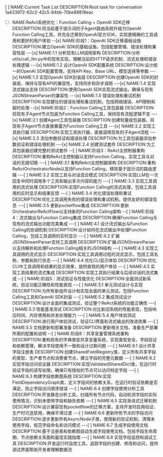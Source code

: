 [ ] NAME:Current Task List DESCRIPTION:Root task for conversation 1a433972-62c2-42c5-84bb-70be88818eac
-[ ] NAME:ReAct系统优化：Function Calling + OpenAI SDK迁移 DESCRIPTION:将当前基于提示词的子Agent路由系统升级为OpenAI Function Calling工具，并完全迁移到OpenAI官方SDK，实现更精确的工具调用和更好的用户体验
--[x] NAME:阶段1：OpenAI SDK迁移基础设施 DESCRIPTION:建立OpenAI SDK的基础设施，包括配置管理、错误处理和兼容性层
---[x] NAME:1.1 分析现有LLM调用架构 DESCRIPTION:分析utils/call_llm.py中的现有实现，理解当前的HTTP请求机制、流式处理和错误处理逻辑
---[x] NAME:1.2 设计OpenAI SDK配置系统 DESCRIPTION:设计统一的OpenAI SDK配置管理，支持API Key、Base URL、模型选择等参数
---[x] NAME:1.3 实现OpenAI SDK封装层 DESCRIPTION:创建OpenAI SDK的封装层，保持与现有API的兼容性，支持同步和异步调用
---[x] NAME:1.4 实现流式输出支持 DESCRIPTION:使用OpenAI SDK实现流式输出，确保与现有JSONStreamParser的兼容性
---[x] NAME:1.5 错误处理和重试机制 DESCRIPTION:实现健壮的错误处理和重试机制，包括网络错误、API限制和超时处理
--[x] NAME:阶段2：Function Calling工具包装器 DESCRIPTION:将现有子Agent节点包装为Function Calling工具，保持现有流程逻辑不变
---[x] NAME:2.1 创建Agent工具包装器 DESCRIPTION:创建轻量级包装器，将现有子Agent节点直接暴露为Function Calling工具
---[x] NAME:2.2 实现工具执行器 DESCRIPTION:实现工具执行器，直接调用现有的子Agent流程
---[x] NAME:2.3 添加参数验证和错误处理 DESCRIPTION:为工具包装器添加参数验证和错误处理机制
---[x] NAME:2.4 创建测试套件 DESCRIPTION:为工具包装器创建完整的测试套件
--[ ] NAME:阶段3：ReAct主控制器重构 DESCRIPTION:重构ReAct主控制器以支持Function Calling，实现工具与对话的无缝切换
---[ ] NAME:3.1 重构ReAct主控制器架构 DESCRIPTION:重构ReActOrchestratorNode以支持Function Calling，移除基于提示词的路由逻辑
---[ ] NAME:3.2 实现工具与对话混合模式 DESCRIPTION:实现LLM在一次回复中同时调用多个工具和输出多次内容的能力
---[ ] NAME:3.3 实现工具调用的流式处理 DESCRIPTION:实现Function Calling的流式处理，包括工具调用的实时显示和结果反馈
---[ ] NAME:3.4 优化错误处理和重试 DESCRIPTION:优化工具调用失败的错误处理和重试机制，提供友好的错误信息
---[ ] NAME:3.5 更新pocketflow集成 DESCRIPTION:更新OrchestratorReActFlow以支持新的Function Calling架构
--[ ] NAME:阶段4：流式输出与Function Calling集成 DESCRIPTION:确保Function Calling与现有的流式输出功能完美集成
---[ ] NAME:4.1 设计流式输出与Function Calling的协调机制 DESCRIPTION:设计如何在流式输出中处理Function Calling，包括工具调用的实时显示
---[ ] NAME:4.2 扩展JSONStreamParser支持工具调用 DESCRIPTION:扩展JSONStreamParser以支持解析和处理Function Calling相关的JSON结构
---[ ] NAME:4.3 实现工具调用的流式显示 DESCRIPTION:实现工具调用过程的流式显示，包括工具名称、参数和执行状态
---[ ] NAME:4.4 优化CLI显示体验 DESCRIPTION:优化CLI中工具调用和结果的显示效果，提供直观的用户体验
---[ ] NAME:4.5 实现工具结果的流式集成 DESCRIPTION:实现工具执行结果与后续对话的流式集成
--[ ] NAME:阶段5：测试验证与性能优化 DESCRIPTION:全面测试新系统，验证功能正确性和性能表现
---[ ] NAME:5.1 单元测试设计与实现 DESCRIPTION:为所有新组件设计和实现全面的单元测试，包括Function Calling工具和OpenAI SDK封装
---[ ] NAME:5.2 集成测试设计 DESCRIPTION:设计全面的集成测试，验证整个ReAct系统的功能正确性
---[ ] NAME:5.3 性能基准测试 DESCRIPTION:对比新旧系统的性能表现，包括响应时间、内存使用和并发处理能力
---[ ] NAME:5.4 用户体验测试 DESCRIPTION:进行用户体验测试，验证CLI界面和流式输出的改进效果
---[ ] NAME:5.5 文档更新和部署准备 DESCRIPTION:更新相关文档，准备生产部署所需的配置和说明
--[ ] NAME:阶段6：共享变量管理系统重构 DESCRIPTION:重构现有的字典类型共享变量系统，实现类型安全、字段验证和依赖管理，解决字段使用不一致和设计过剩问题
---[ ] NAME:6.1 设计共享字段注册表 DESCRIPTION:创建SharedFieldRegistry类，定义所有共享字段的类型、生产者节点和消费者节点，建立字段的完整元数据
---[ ] NAME:6.2 实现字段访问验证器 DESCRIPTION:实现ValidatedSharedDict类，在运行时验证字段的读写权限，确保只有授权的节点可以访问特定字段
---[ ] NAME:6.3 构建字段依赖图系统 DESCRIPTION:实现FieldDependencyGraph类，定义字段间的依赖关系，在运行时验证依赖是否满足，防止字段访问顺序错误
---[ ] NAME:6.4 创建字段使用分析工具 DESCRIPTION:开发静态分析工具，扫描所有节点代码，自动检测字段的实际使用情况，识别未使用字段和缺失依赖
---[ ] NAME:6.5 实现渐进式迁移机制 DESCRIPTION:设计兼容现有pocketflow的迁移方案，支持开发时启用验证、生产时可选禁用，确保平滑过渡
---[ ] NAME:6.6 更新所有节点的字段访问 DESCRIPTION:逐步更新所有AsyncNode子类，使用新的验证机制，清理未使用字段，规范字段命名和访问模式
---[ ] NAME:6.7 生成字段使用文档 DESCRIPTION:基于注册表和依赖图自动生成字段使用文档，包括字段生命周期、节点依赖关系图和最佳实践指南
---[ ] NAME:6.8 实现字段监控和调试工具 DESCRIPTION:开发运行时监控工具，追踪字段的创建、修改和访问，提供调试界面帮助开发者理解数据流